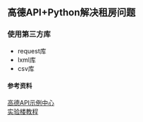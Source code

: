## 高德API+Python解决租房问题
### 使用第三方库
* request库
* lxml库
* csv库

#### 参考资料
[高德API示例中心](http://lbs.amap.com/api/javascript-api/example/map/map-show/)  
[实验楼教程](https://www.shiyanlou.com/courses/599)